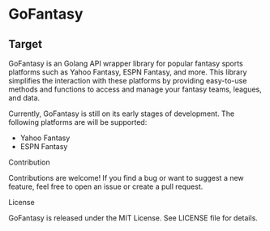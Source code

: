 # GoFantasy

## Target
GoFantasy is an Golang API wrapper library for popular fantasy sports platforms such as Yahoo Fantasy, ESPN Fantasy, and more. This library simplifies the interaction with these platforms by providing easy-to-use methods and functions to access and manage your fantasy teams, leagues, and data.


Currently, GoFantasy is still on its early stages of development. The following platforms are will be supported:

* Yahoo Fantasy
* ESPN Fantasy


Contribution

Contributions are welcome! If you find a bug or want to suggest a new feature, feel free to open an issue or create a pull request.

License

GoFantasy is released under the MIT License. See LICENSE file for details.